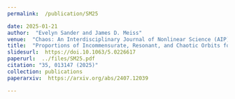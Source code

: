 ```yaml
---
permalink:  /publication/SM25

date: 2025-01-21
author:  "Evelyn Sander and James D. Meiss"
venue:  "Chaos: An Interdisciplinary Journal of Nonlinear Science (AIP)"
title:  "Proportions of Incommensurate, Resonant, and Chaotic Orbits for Torus Maps"
slidesurl:  https://doi.10.1063/5.0226617
paperurl:  ../files/SM25.pdf
citation: "35, 013147 (2025)"
collection: publications
paperarxiv:  https://arxiv.org/abs/2407.12039

---
```

